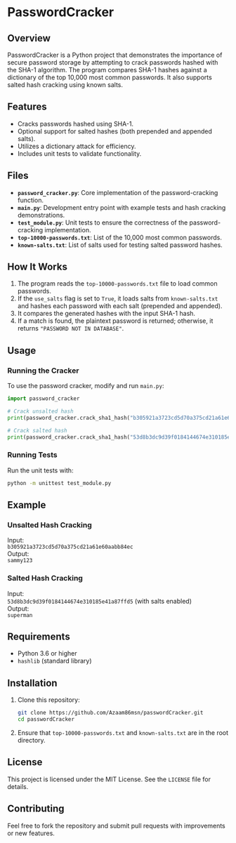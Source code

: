 # PasswordCracker

## Overview
PasswordCracker is a Python project that demonstrates the importance of secure password storage by attempting to crack passwords hashed with the SHA-1 algorithm. The program compares SHA-1 hashes against a dictionary of the top 10,000 most common passwords. It also supports salted hash cracking using known salts.

## Features
- Cracks passwords hashed using SHA-1.
- Optional support for salted hashes (both prepended and appended salts).
- Utilizes a dictionary attack for efficiency.
- Includes unit tests to validate functionality.

## Files
- **`password_cracker.py`**: Core implementation of the password-cracking function.
- **`main.py`**: Development entry point with example tests and hash cracking demonstrations.
- **`test_module.py`**: Unit tests to ensure the correctness of the password-cracking implementation.
- **`top-10000-passwords.txt`**: List of the 10,000 most common passwords.
- **`known-salts.txt`**: List of salts used for testing salted password hashes.

## How It Works
1. The program reads the `top-10000-passwords.txt` file to load common passwords.
2. If the `use_salts` flag is set to `True`, it loads salts from `known-salts.txt` and hashes each password with each salt (prepended and appended).
3. It compares the generated hashes with the input SHA-1 hash.
4. If a match is found, the plaintext password is returned; otherwise, it returns `"PASSWORD NOT IN DATABASE"`.

## Usage

### Running the Cracker
To use the password cracker, modify and run `main.py`:
```python
import password_cracker

# Crack unsalted hash
print(password_cracker.crack_sha1_hash("b305921a3723cd5d70a375cd21a61e60aabb84ec"))

# Crack salted hash
print(password_cracker.crack_sha1_hash("53d8b3dc9d39f0184144674e310185e41a87ffd5", use_salts=True))
```

### Running Tests
Run the unit tests with:
```bash
python -m unittest test_module.py
```

## Example
### Unsalted Hash Cracking
Input:  
`b305921a3723cd5d70a375cd21a61e60aabb84ec`  
Output:  
`sammy123`

### Salted Hash Cracking
Input:  
`53d8b3dc9d39f0184144674e310185e41a87ffd5` (with salts enabled)  
Output:  
`superman`

## Requirements
- Python 3.6 or higher
- `hashlib` (standard library)

## Installation
1. Clone this repository:
   ```bash
   git clone https://github.com/Azaam86msn/passwordCracker.git
   cd passwordCracker
   ```
2. Ensure that `top-10000-passwords.txt` and `known-salts.txt` are in the root directory.

## License
This project is licensed under the MIT License. See the `LICENSE` file for details.

## Contributing
Feel free to fork the repository and submit pull requests with improvements or new features.
